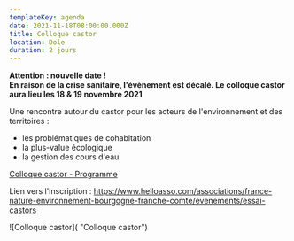 ```yaml
---
templateKey: agenda
date: 2021-11-18T08:00:00.000Z
title: Colloque castor
location: Dole
duration: 2 jours
---
```

**Attention : nouvelle date !** \
**En raison de la crise sanitaire, l'évènement est décalé. Le colloque castor aura lieu les 18 & 19 novembre 2021**

Une rencontre autour du castor pour les acteurs de l'environnement et des territoires : 

* les problématiques de cohabitation
* la plus-value écologique
* la gestion des cours d'eau 

<a href="/img/fne-colloque-castor-invit-a5-ok-web.pdf" target="_blank">Colloque castor - Programme</a>

  Lien vers l'inscription : https://www.helloasso.com/associations/france-nature-environnement-bourgogne-franche-comte/evenements/essai-castors

![Colloque castor]( "Colloque castor")